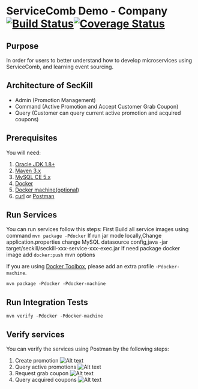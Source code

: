 # ServiceComb Demo - Company [![Build Status](https://travis-ci.org/ServiceComb/seckill.svg?branch=master)](https://travis-ci.org/ServiceComb/seckill)[![Coverage Status](https://coveralls.io/repos/github/ServiceComb/seckill/badge.svg)](https://coveralls.io/github/ServiceComb/seckill)

## Purpose
In order for users to better understand how to develop microservices using ServiceComb, and learning event sourcing.

## Architecture of SecKill
* Admin (Promotion Management)
* Command (Active Promotion and Accept Customer Grab Coupon)
* Query (Customer can query current active promotion and acquired coupons)

## Prerequisites
You will need:
1. [Oracle JDK 1.8+][jdk]
2. [Maven 3.x][maven]
3. [MySQL CE 5.x][mysql]
4. [Docker][docker]
5. [Docker machine(optional)][docker_machine]
6. [curl][curl] or [Postman][postman]

[jdk]: http://www.oracle.com/technetwork/java/javase/downloads/jdk8-downloads-2133151.html
[maven]: https://maven.apache.org/install.html
[mysql]: https://www.mysql.com/downloads/
[docker]: https://www.docker.com/get-docker
[docker_compose]: https://docs.docker.com/compose/install/
[docker_machine]: https://docs.docker.com/machine/install-machine/
[curl]: https://curl.haxx.se
[postman]: https://www.getpostman.com/

## Run Services
You can run services follow this steps:
First Build all service images using command `mvn package -Pdocker`
If run jar mode locally,Change application.properties change MySQL datasource config,java -jar target/seckill/seckill-xxx-service-xxx-exec.jar
If need package docker image add `docker:push` mvn options

If you are using [Docker Toolbox](https://www.docker.com/products/docker-toolbox), please add an extra profile `-Pdocker-machine`.

```mvn package -Pdocker -Pdocker-machine```

## Run Integration Tests

```
mvn verify -Pdocker -Pdocker-machine
```

## Verify services
You can verify the services using Postman by the following steps:
1. Create promotion
![Alt text](https://github.com/ServiceComb/seckill/blob/master/etc/CreatePromotion.png)
2. Query active promotions
![Alt text](https://github.com/ServiceComb/seckill/blob/master/etc/QueryActivePromotions.png)
3. Request grab coupon
![Alt text](https://github.com/ServiceComb/seckill/blob/master/etc/RequestGrabCoupon.png)
4. Query acquired coupons
![Alt text](https://github.com/ServiceComb/seckill/blob/master/etc/QueryAcquiredCoupons.png)
